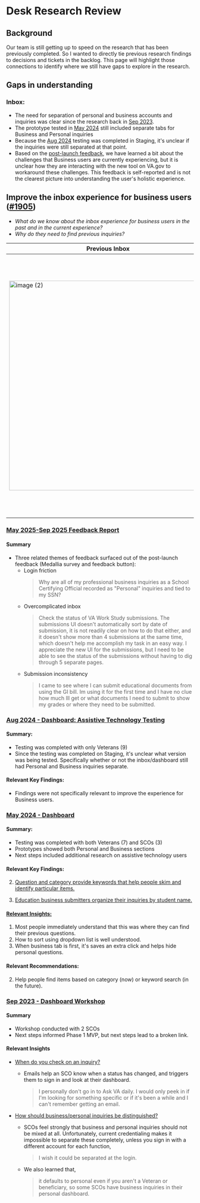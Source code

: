 # Desk Research Review 

## Background
Our team is still getting up to speed on the research that has been previously completed. So I wanted to directly tie previous research findings to decisions and tickets in the backlog. This page will highlight those connections to identify where we still have gaps to explore in the research. 

## Gaps in understanding
### Inbox:
- The need for separation of personal and business accounts and inquiries was clear since the research back in [Sep 2023](https://github.com/department-of-veterans-affairs/va.gov-team/blob/master/products/ask-va/design/User%20research/2025-10%20Form%20and%20Inbox%20Usability%20Study/Prior%20Research%20Assessment.md#sep-2023---dashboard-workshop).
- The prototype tested in [May 2024](https://github.com/department-of-veterans-affairs/va.gov-team/blob/master/products/ask-va/design/User%20research/2025-10%20Form%20and%20Inbox%20Usability%20Study/Prior%20Research%20Assessment.md#may-2024---dashboard) still included separate tabs for Business and Personal inquiries
- Because the [Aug 2024](https://github.com/department-of-veterans-affairs/va.gov-team/blob/master/products/ask-va/design/User%20research/2025-10%20Form%20and%20Inbox%20Usability%20Study/Prior%20Research%20Assessment.md#aug-2024---dashboard-assistive-technology-testing) testing was completed in Staging, it's unclear if the inquiries were still separated at that point.
- Based on the [post-launch feedback](https://github.com/department-of-veterans-affairs/va.gov-team/blob/master/products/ask-va/design/User%20research/2025-10%20Form%20and%20Inbox%20Usability%20Study/Prior%20Research%20Assessment.md#may-2025-sep-2025-feedback-report), we have learned a bit about the challenges that Business users are currently experiencing, but it is unclear how they are interacting with the new tool on VA.gov to workaround these challenges. This feedback is self-reported and is not the clearest picture into understanding the user's holistic experience.


## Improve the inbox experience for business users ([#1905](https://github.com/department-of-veterans-affairs/ask-va/issues/1905))

- _What do we know about the inbox experience for business users in the past and in the current experience?_ 
- _Why do they need to find previous inquiries?_


| Previous Inbox | Current Inbox | 
|----------|----------|
| <img width="531" height="562" alt="image (2)" src="https://github.com/user-attachments/assets/f0962963-7160-435a-b54d-d3c6317e3834" /> | <img width="495" height="700" alt="image" src="https://github.com/user-attachments/assets/b1a09319-a715-4824-b504-a554aa6b4ada" /> | 

### [May 2025-Sep 2025 Feedback Report](https://dvagov.sharepoint.com/:p:/r/sites/AskVA/Shared%20Documents/General/Data/Other%20analyses/Metrics%20+%20Feedback%20proposed%20template.pptx?d=w90ba3b257b364da7bfc2338776c98692&csf=1&web=1&e=eUbf7E&nav=eyJzSWQiOjI4NywiY0lkIjoxMjUyNzI3OTg4fQ)
#### Summary
- Three related themes of feedback surfaced out of the post-launch feedback (Medallia survey and feedback button):
  - Login friction
    > Why are all of my professional business inquiries as a School Certifying Official recorded as "Personal" inquiries and tied to my SSN?
  - Overcomplicated inbox
    > Check the status of VA Work Study submissions. The submissions UI doesn't automatically sort by date of submission, it is not readily clear on how to do that either, and it doesn't show more than 4 submissions at the same time, which doesn't help me accomplish my task in an easy way. I appreciate the new UI for the submissions, but I need to be able to see the status of the submissions without having to dig through 5 separate pages.
  - Submission inconsistency
    > I came to see where I can submit educational documents from using the GI bill. Im using it for the first time and I have no clue how much Ill get or what documents I need to submit to show my grades or where they need to be submitted.  

### [Aug 2024 - Dashboard: Assistive Technology Testing](https://github.com/department-of-veterans-affairs/va.gov-team/tree/master/products/ask-va/design/User%20research/2024-08%20Assistive%20technology%20-%20Dashboard)
#### Summary: 
- Testing was completed with only Veterans (9)
- Since the testing was completed on Staging, it's unclear what version was being tested. Specifically whether or not the inbox/dashboard still had Personal and Business inquiries separate.

#### Relevant Key Findings:
- Findings were not specifically relevant to improve the experience for Business users.
  

### [May 2024 - Dashboard](https://github.com/department-of-veterans-affairs/va.gov-team/tree/master/products/ask-va/design/User%20research/2024-05%20Dashboard)
#### Summary: 
- Testing was completed with both Veterans (7) and SCOs (3)
- Prototypes showed both Personal and Business sections
- Next steps included additional research on assistive technology users

#### Relevant Key Findings:
2. [Question and category provide keywords that help people skim and identify particular items.
](https://github.com/department-of-veterans-affairs/va.gov-team/blob/master/products/ask-va/design/User%20research/2024-05%20Dashboard/Findings.md#finding-2-question-and-category-provide-keywords-that-help-people-skim-and-identify-particular-items)

3. [Education business submitters organize their inquiries by student name.
](https://github.com/department-of-veterans-affairs/va.gov-team/blob/master/products/ask-va/design/User%20research/2024-05%20Dashboard/Findings.md#finding-3-education-business-submitters-organize-their-inquiries-by-student-name)

#### [Relevant Insights:](https://github.com/department-of-veterans-affairs/va.gov-team/blob/master/products/ask-va/design/User%20research/2024-05%20Dashboard/Findings.md#additional-insights)
1. Most people immediately understand that this was where they can find their previous questions.
3. How to sort using dropdown list is well understood.
7. When business tab is first, it's saves an extra click and helps hide personal questions.

#### Relevant Recommendations:
2. Help people find items based on category (now) or keyword search (in the future).

### [Sep 2023 - Dashboard Workshop](https://github.com/department-of-veterans-affairs/va.gov-team/tree/master/products/ask-va/design/User%20research/2023-09%20Dashboard%20workshop)

#### Summary
- Workshop conducted with 2 SCOs
- Next steps informed Phase 1 MVP, but next steps lead to a broken link.

#### Relevant Insights
- [When do you check on an inquiry?
](https://github.com/department-of-veterans-affairs/va.gov-team/blob/master/products/ask-va/design/User%20research/2023-09%20Dashboard%20workshop/Insights.md#when-do-you-check-on-an-inquiry-how-do-you-know-when-you-receive-a-response)
  - Emails help an SCO know when a status has changed, and triggers them to sign in and look at their dashboard.

     > I personally don't go in to Ask VA daily. I would only peek in if I'm looking for something specific or if it's been a while and I can't remember getting an email.

- [How should business/personal inquiries be distinguished?
](https://github.com/department-of-veterans-affairs/va.gov-team/blob/master/products/ask-va/design/User%20research/2023-09%20Dashboard%20workshop/Insights.md#how-should-business-or-personal-inquiries-be-distinguished)
  - SCOs feel strongly that business and personal inquiries should not be mixed at all. Unfortunately, current credentialing makes it impossible to separate these completely, unless you sign in with a different account for each function,
    > I wish it could be separated at the login.
  - We also learned that,
    > it defaults to personal
  even if you aren't a Veteran or beneficiary, so some SCOs have business inquiries in their personal dashboard.


